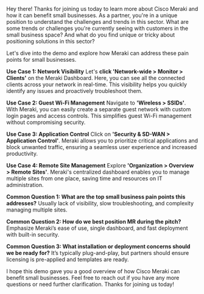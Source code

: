Hey there! Thanks for joining us today to learn more about Cisco Meraki and how it can benefit small businesses. As a partner, you're in a unique position to understand the challenges and trends in this sector. What are some trends or challenges you're currently seeing with customers in the small business space? And what do you find unique or tricky about positioning solutions in this sector?

Let's dive into the demo and explore how Meraki can address these pain points for small businesses.

**Use Case 1: Network Visibility**
Let's **click 'Network-wide > Monitor > Clients'** on the Meraki Dashboard. Here, you can see all the connected clients across your network in real-time. This visibility helps you quickly identify any issues and proactively troubleshoot them.

**Use Case 2: Guest Wi-Fi Management**
Navigate to **'Wireless > SSIDs'**. With Meraki, you can easily create a separate guest network with custom login pages and access controls. This simplifies guest Wi-Fi management without compromising security.

**Use Case 3: Application Control**
Click on **'Security & SD-WAN > Application Control'**. Meraki allows you to prioritize critical applications and block unwanted traffic, ensuring a seamless user experience and increased productivity.

**Use Case 4: Remote Site Management**
Explore **'Organization > Overview > Remote Sites'**. Meraki's centralized dashboard enables you to manage multiple sites from one place, saving time and resources on IT administration.

**Common Question 1: What are the top small business pain points this addresses?**
Usually lack of visibility, slow troubleshooting, and complexity managing multiple sites.

**Common Question 2: How do we best position MR during the pitch?**
Emphasize Meraki’s ease of use, single dashboard, and fast deployment with built-in security.

**Common Question 3: What installation or deployment concerns should we be ready for?**
It’s typically plug-and-play, but partners should ensure licensing is pre-applied and templates are ready.

I hope this demo gave you a good overview of how Cisco Meraki can benefit small businesses. Feel free to reach out if you have any more questions or need further clarification. Thanks for joining us today!